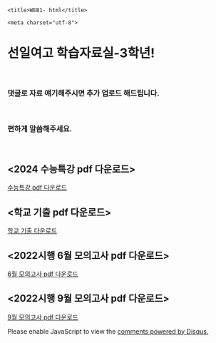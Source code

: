 <html>

<head>

    <title>WEB1- html</title>

    <meta charset="utf-8">

</head>

<body>

<h1>선일여고 학습자료실-3학년!

</h1>

<br>

<h3>댓글로 자료 얘기해주시면 추가 업로드 해드립니다. </h3><br>

<h3>편하게 말씀해주세요. </h3><br>





<h2><2024 수능특강 pdf 다운로드></h2>

<a href="index2.html">수능특강 pdf 다운로드</a> <br>


<h2><학교 기출 pdf 다운로드></h2>

<a href="index1.html">학교 기출 다운로드</a> <br>



<h2><2022시행 6월 모의고사 pdf 다운로드></h2>

<a href="index3.html">6월 모의고사 pdf 다운로드</a> <br>




<h2><2022시행 9월 모의고사 pdf 다운로드></h2>

<a href="index4.html">9월 모의고사 pdf 다운로드</a> <br>




<div id="disqus_thread"></div>

<script>

    /**

    *  RECOMMENDED CONFIGURATION VARIABLES: EDIT AND UNCOMMENT THE SECTION BELOW TO INSERT DYNAMIC VALUES FROM YOUR PLATFORM OR CMS.

    *  LEARN WHY DEFINING THESE VARIABLES IS IMPORTANT: https://disqus.com/admin/universalcode/#configuration-variables    */

    /*

    var disqus_config = function () {

    this.page.url = PAGE_URL;  // Replace PAGE_URL with your page's canonical URL variable

    this.page.identifier = PAGE_IDENTIFIER; // Replace PAGE_IDENTIFIER with your page's unique identifier variable

    };

    */

    (function() { // DON'T EDIT BELOW THIS LINE

    var d = document, s = d.createElement('script');

    s.src = 'https://seonilyeogo-hagseubjaryosil.disqus.com/embed.js';

    s.setAttribute('data-timestamp', +new Date());

    (d.head || d.body).appendChild(s);

    })();

</script>

<noscript>Please enable JavaScript to view the <a href="https://disqus.com/?ref_noscript">comments powered by Disqus.</a></noscript>

</body>

</html>
